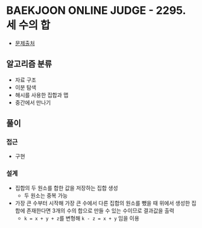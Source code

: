 # BAEKJOON ONLINE JUDGE - 2295. 세 수의 합

- [문제출처](https://www.acmicpc.net/problem/2295 '2295. 세 수의 합')

## 알고리즘 분류

- 자료 구조
- 이분 탐색
- 해시를 사용한 집합과 맵
- 중간에서 만나기

## 풀이

### 접근

- 구현

### 설계

- 집합의 두 원소를 합한 값을 저장하는 집합 생성
  - 두 원소는 중복 가능
- 가장 큰 수부터 시작해 가장 큰 수에서 다른 집합의 원소를 뺐을 때 위에서 생성한 집합에 존재한다면 3개의 수의 합으로 만들 수 있는 수이므로 결과값을 출력
  - `k = x + y + z`를 변형해 `k - z = x + y` 임을 이용
